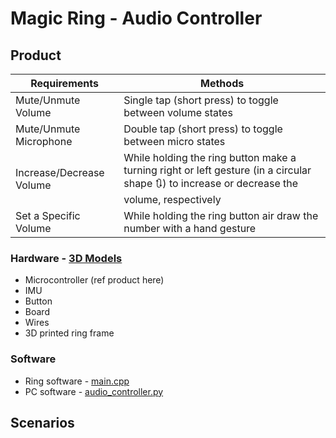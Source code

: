 # Magic Ring - Audio Controller

## Product

| Requirements | Methods |
| -------- | -------- |
| Mute/Unmute Volume | Single tap (short press) to toggle between volume states |
| Mute/Unmute Microphone | Double tap (short press) to toggle between micro states |
| Increase/Decrease Volume | While holding the ring button make a turning right or left gesture (in a circular shape :arrows_clockwise:) to increase or decrease the volume, respectively |
| Set a Specific Volume | While holding the ring button air draw the number with a hand gesture |


### Hardware - [3D Models](https://www.tinkercad.com/things/cSeySRP4Vop/edit?sharecode=7CkU7kk5RSje7DxlPw9z6ncxuzjtpxu4jM1u_2lmyUY)

- Microcontroller (ref product here)
- IMU
- Button
- Board
- Wires
- 3D printed ring frame

### Software

- Ring software - [main.cpp](main.cpp)
- PC software - [audio_controller.py](audio_controller.py)

## Scenarios
